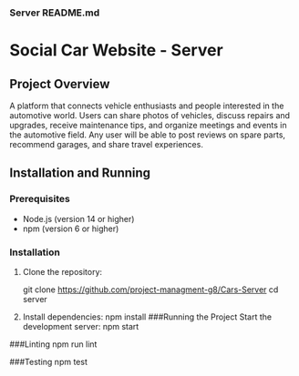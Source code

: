 ### Server README.md

# Social Car Website - Server

## Project Overview
A platform that connects vehicle enthusiasts and people interested in the automotive world. Users can share photos of vehicles, discuss repairs and upgrades, receive maintenance tips, and organize meetings and events in the automotive field. Any user will be able to post reviews on spare parts, recommend garages, and share travel experiences.

## Installation and Running

### Prerequisites
- Node.js (version 14 or higher)
- npm (version 6 or higher)

### Installation

1. Clone the repository:
   
   git clone https://github.com/project-managment-g8/Cars-Server
   cd server 
2. Install dependencies:
         npm install
###Running the Project
Start the development server:
    npm start

###Linting
     npm run lint

###Testing
     npm test
